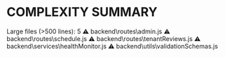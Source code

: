 # COMPLEXITY SUMMARY
Large files (>500 lines): 5
⚠️ backend\routes\admin.js
⚠️ backend\routes\schedule.js
⚠️ backend\routes\tenantReviews.js
⚠️ backend\services\healthMonitor.js
⚠️ backend\utils\validationSchemas.js
